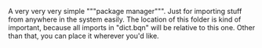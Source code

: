 A very very very simple """package manager""". Just for importing stuff from anywhere in the system easily.
The location of this folder is kind of important, because all imports in "dict.bqn" will be relative to this one. Other than that, you can place it wherever you'd like.